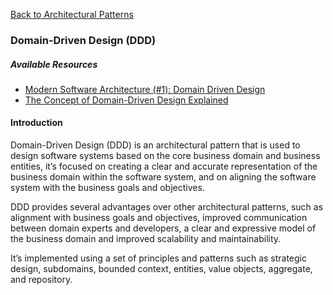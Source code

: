 [Back to Architectural Patterns](08-architectural-patterns.md)

### Domain-Driven Design (DDD)

##### Available Resources

- [Modern Software Architecture (#1): Domain Driven Design](hhttps://medium.com/modern-software-architecture/modern-software-architecture-1-domain-driven-design-f06fad8695f9)
- [The Concept of Domain-Driven Design Explained](https://medium.com/microtica/the-concept-of-domain-driven-design-explained-3184c0fd7c3f)

#### Introduction

Domain-Driven Design (DDD) is an architectural pattern that is used to design software systems based on the core business domain and business entities, it’s focused on creating a clear and accurate representation of the business domain within the software system, and on aligning the software system with the business goals and objectives.

DDD provides several advantages over other architectural patterns, such as alignment with business goals and objectives, improved communication between domain experts and developers, a clear and expressive model of the business domain and improved scalability and maintainability.

It’s implemented using a set of principles and patterns such as strategic design, subdomains, bounded context, entities, value objects, aggregate, and repository.
